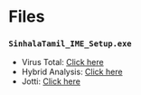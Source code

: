 # Files

### `SinhalaTamil_IME_Setup.exe`

- Virus Total: [Click here](https://www.virustotal.com/gui/file/14e1ac8ac0fae56a9a00ba4056001636dcdeb3dcb030d4e589c37cd5156d9658)
- Hybrid Analysis: [Click here](https://www.hybrid-analysis.com/sample/14e1ac8ac0fae56a9a00ba4056001636dcdeb3dcb030d4e589c37cd5156d9658)
- Jotti: [Click here](https://virusscan.jotti.org/en-US/filescanjob/at9ke7dmd6)


